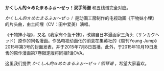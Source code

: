 

**かくしん的☆めたまるふぉ～ぜっ！双手简谱** 和五线谱完全对应。

_かくしん的☆めたまるふぉ～ぜっ！_ 是动画工房制作的电视动画《干物妹小埋》的片头曲，由土间埋（CV：田中爱美）演唱。

《干物妹小埋》，又名《我家有个鱼干妹》，改编自日本漫画家三角头（サンカクヘッド）原作的同名漫画。作品电视动画化的消息在集英社的《周刊Young
Jump》2015年第3号的封面发表，并于2015年7月8日首播。此外，于2015年10月19日发售的原作漫画第7卷限定版将同捆1话OVA。

这里我们提供 _かくしん的☆めたまるふぉ～ぜっ！钢琴谱_ ，希望大家喜欢。

